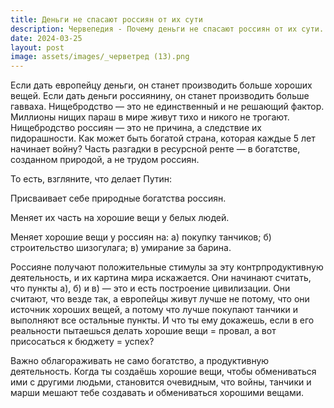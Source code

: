 ```yaml
---
title: Деньги не спасают россиян от их сути
description: Червепедия - Почему деньги не спасают россиян от их сути.
date: 2024-03-25
layout: post
image: assets/images/_черветред (13).png
---
```


<p>Если дать европейцу деньги, он станет производить больше хороших вещей. Если дать деньги россиянину, он станет производить больше гавваха. Нищебродство — это не единственный и не решающий фактор. Миллионы нищих параш в мире живут тихо и никого не трогают. Нищебродство россиян — это не причина, а следствие их пидорашности. Как может быть богатой страна, которая каждые 5 лет начинает войну? Часть разгадки в ресурсной ренте — в богатстве, созданном природой, а не трудом россиян.</p>

<p>То есть, взгляните, что делает Путин:</p>

<p>Присваивает себе природные богатства россиян.</p>

<p>Меняет их часть на хорошие вещи у белых людей.</p>

<p>Меняет хорошие вещи у россиян на: а) покупку танчиков; б) строительство шизогулага; в) умирание за барина.</p>

<p>Россияне получают положительные стимулы за эту контрпродуктивную деятельность, и их картина мира искажается. Они начинают считать, что пункты а), б) и в) — это и есть построение цивилизации. Они считают, что везде так, а европейцы живут лучше не потому, что они источник хороших вещей, а потому что лучше покупают танчики и выполняют все остальные пункты. И что ты ему докажешь, если в его реальности пытаешься делать хорошие вещи = провал, а вот присосаться к бюджету = успех?</p>

<p>Важно облагораживать не само богатство, а продуктивную деятельность. Когда ты создаёшь хорошие вещи, чтобы обмениваться ими с другими людьми, становится очевидным, что войны, танчики и марши мешают тебе создавать и обмениваться хорошими вещами.</p>